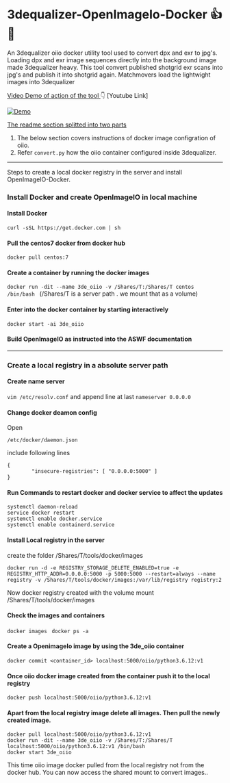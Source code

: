 # 3dequalizer-OpenImageIo-Docker :+1: :muscle:


 
An 3dequalizer oiio docker utility tool used to convert dpx and exr to jpg's. Loading dpx and exr image sequences directly into the background image made 3dequalizer heavy. This tool convert published shotgrid exr scans into jpg's and publish it into shotgrid again. Matchmovers load the lightwight images into 3dequalizer

<ins>Video Demo of action of the tool </ins>  :point_down: [Youtube Link]

[![Demo](https://img.youtube.com/vi/tn0XgNoP_J0/0.jpg)](https://www.youtube.com/watch?v=tn0XgNoP_J0)


<ins>The readme section splitted into two parts</ins>
1. The below section covers instructions of docker image configration of oiio. 
2. Refer ```convert.py``` how the oiio container configured inside 3dequalizer. 
___
     
Steps to create a local docker registry in the server and install OpenImageIO-Docker. 

### Install Docker and create OpenImageIO in local machine
#### Install Docker
```
curl -sSL https://get.docker.com | sh
```
#### Pull the centos7 docker from docker hub
```
docker pull centos:7
```
#### Create a container by running the docker images    

```docker run -dit --name 3de_oiio -v /Shares/T:/Shares/T centos /bin/bash ``` (/Shares/T is a server path . we mount that as a volume)

#### Enter into the docker container by starting interactively
```
docker start -ai 3de_oiio
```
#### Build OpenImageIO as instructed into the ASWF documentation
 ___

### Create a local registry in a absolute server path 
#### Create name server
```vim /etc/resolv.conf``` and append line at last  ```nameserver 0.0.0.0```

#### Change docker deamon config
Open
```
/etc/docker/daemon.json
```
include following lines
```
{
        "insecure-registries": [ "0.0.0.0:5000" ]
}
```
#### Run Commands to restart docker and docker service to affect the updates
```
systemctl daemon-reload
service docker restart
systemctl enable docker.service
systemctl enable containerd.service
```

#### Install Local registry in the server
create the folder /Shares/T/tools/docker/images
```
docker run -d -e REGISTRY_STORAGE_DELETE_ENABLED=true -e REGISTRY_HTTP_ADDR=0.0.0.0:5000 -p 5000:5000 --restart=always --name registry -v /Shares/T/tools/docker/images:/var/lib/registry registry:2
```
Now docker registry created with the volume mount /Shares/T/tools/docker/images

#### Check the images and containers
```docker images ``` ```docker ps -a``` 

#### Create a OpenimageIo image by using the 3de_oiio container
```docker commit <container_id> localhost:5000/oiio/python3.6.12:v1``` 

#### Once oiio docker image created from the container push it to the local registry 
```docker push localhost:5000/oiio/python3.6.12:v1```

#### Apart from the local registry image delete all images. Then pull the newly created image.
```
docker pull localhost:5000/oiio/python3.6.12:v1
docker run -dit --name 3de_oiio -v /Shares/T:/Shares/T localhost:5000/oiio/python3.6.12:v1 /bin/bash
docker start 3de_oiio
```
This time oiio image docker pulled from the local registry not from the docker hub. You can now access the shared mount to convert images..
